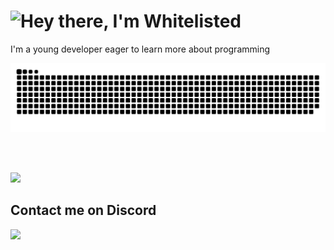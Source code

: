 

<h1>
	<picture>
		<source media="(prefers-color-scheme: dark)" srcset="https://readme-typing-svg.demolab.com?font=Kanit&size=30&pause=1000&repeat=false&width=335&height=35&lines=Hey+there%2C+I'm+Whitelisted&color=FFFFFF&vCenter=true" alt="Hey there I'm Whitelisted"/>
		<img src="https://readme-typing-svg.demolab.com?font=Kanit&size=30&pause=1000&repeat=false&width=335&height=35&lines=Hey+there%2C+I'm+Whitelisted&color=000000&vCenter=true" alt="Hey there, I'm Whitelisted"/>
	</picture>
</h1>

I'm a young developer eager to learn more about programming

<picture>
	<source media="(prefers-color-scheme: dark)" srcset="https://raw.githubusercontent.com/Whitelisted1/Whitelisted1/snk_out/github-contribution-grid-snake-dark.svg" />
	<img src="https://raw.githubusercontent.com/Whitelisted1/Whitelisted1/snk_out/github-contribution-grid-snake.svg" />
</picture>

<br><br>

<picture>
	<source media="(prefers-color-scheme: dark)" srcset="https://github-profile-trophy.vercel.app/?username=Whitelisted1&theme=gitdimmed&no-frame=true"/>
	<img src="https://github-profile-trophy.vercel.app/?username=Whitelisted1&no-frame=true">
</picture>

<br>

<h2>Contact me on Discord</h2>
<a href="https://discord.com/invite/TPFR8T5JG4">
	<img src="https://discordsvgcreator.pythonanywhere.com/getUserProfile/513501267377782791?t=1">
</a>

<!-- <br> -->


<!-- Stolen from https://github.com/BEPb -->
<!-- <img src="assets/Bottom_down_dark.svg"/> -->
<!-- <picture>
  <source media="(prefers-color-scheme: dark)" srcset="assets/Bottom_down_light.svg"/>
  <img src="assets/Bottom_down_light.svg"/>
</picture> -->
